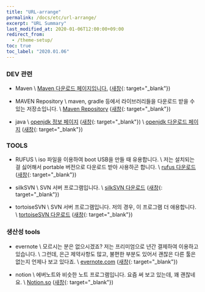 ```yaml
---
title: "URL-arrange"
permalink: /docs/etc/url-arrange/
excerpt: "URL Summary"
last_modified_at: 2020-01-06T12:00:00+09:00
redirect_from:
  - /theme-setup/
toc: true
toc_label: "2020.01.06"
---
```


### DEV 관련
* Maven \\
    [Maven 다운로드 페이지입니다.](https://maven.apache.org/download.cgi) ([새창](https://maven.apache.org/download.cgi){: target="_blank"})

* MAVEN Repository \\
    maven, gradle 등에서 라이브러리들을 다운로드 받을 수 있는 저장소입니다. \\
    [Maven Repository](https://mvnrepository.com/) ([새창](https://mvnrepository.com/){: target="_blank"})

* java \\
    [openjdk 정보 페이지](https://openjdk.java.net/) ([새창](https://openjdk.java.net/){: target="_blank"}) \\
    [openjdk 다운로드 페이지](https://github.com/ojdkbuild/ojdkbuild/) ([새창](https://github.com/ojdkbuild/ojdkbuild/){: target="_blank"})
    


### TOOLS 
* RUFUS \\
    iso 파일을 이용하여 boot USB을 만들 때 유용합니다. \\
    저는 설치되는 걸 싫어해서 portable 버전으로 다운로드 받아 사용하곤 합니다. \\
    [rufus 다운로드](https://rufus.ie/) ([새창](https://rufus.ie/){: target="_blank"})

* silkSVN \\
    SVN 서버 프로그램입니다. \\
    [silkSVN 다운로드](https://sliksvn.com/) ([새창](https://sliksvn.com/){: target="_blank"})
    
* tortoiseSVN \\
    SVN 서버 프로그램입니다. 저의 경우, 이 프로그램 더 애용합니다. \\
    [tortoiseSVN 다운로드](https://tortoisesvn.net/) ([새창](https://tortoisesvn.net/){: target="_blank"})


### 생산성 tools
* evernote \\
    모르시는 분은 없으시겠죠? 저는 프리미엄으로 년간 결제하여 이용하고 있습니다. \\
    그런데, 은근 제약사항도 많고, 불편한 부분도 있어서 괜찮은 다른 툴은 없는지 언제나 보고 있다죠. \\
    [evernote.com](https://evernote.com/) ([새창](https://evernote.com/){: target="_blank"})

* notion \\
    에버노트와 비슷한 노트 프로그램입니다. 요즘 써 보고 있는데, 꽤 괜찮네요. \\
    [Notion.so](https://www.notion.so/) ([새창](https://www.notion.so/){: target="_blank"})

    